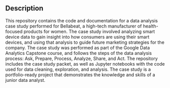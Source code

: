 ## Description
This repository contains the code and documentation for a data analysis case study performed for Bellabeat, a high-tech manufacturer of health-focused products for women. The case study involved analyzing smart device data to gain insight into how consumers are using their smart devices, and using that analysis to guide future marketing strategies for the company. The case study was performed as part of the Google Data Analytics Capstone course, and follows the steps of the data analysis process: Ask, Prepare, Process, Analyze, Share, and Act. The repository includes the case study packet, as well as Jupyter notebooks with the code used for data cleaning, exploration, and analysis. The case study is a portfolio-ready project that demonstrates the knowledge and skills of a junior data analyst.
